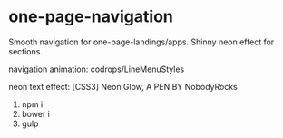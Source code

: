 # one-page-navigation

Smooth navigation for one-page-landings/apps. Shinny neon effect for sections.

navigation animation: codrops/LineMenuStyles

neon text effect: [CSS3] Neon Glow, A PEN BY NobodyRocks

1. npm i
2. bower i
3. gulp
